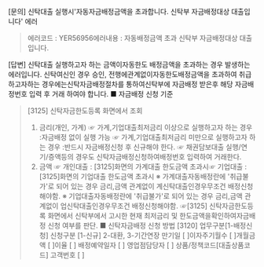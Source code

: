 [문의] 
신탁대출 실행시'자동자금배정금액을 초과합니다. 신탁부 자금배정대상 대출입니다' 에러
> 에러코드 : YER56956에러내용 : 자동배정금액 초과 신탁부 자금배정대상 대출입니다.

[답변] 
신탁대출 
실행하고자 하는 금액이자동한도 배정금액을 초과하는 경우
 발생하는 에러입니다.
신탁여신인 경우 승인, 전행에관계없이자동한도배정금액을 초과하여 취급하고자하는 경우에는신탁자금배정절차를 통하여신탁부에 자금배정 받은후
해당 자금배정번호
입력 후 거래 하여야 합니다.
■ 자금배정 신청
기준
> [3125] 신탁자금한도등록 화면에서 조회
> 1. 금리(개인, 가계)
> ☞ 가계,기업대출최저금리 이상으로 실행하고자 하는 경우 :자금배정 없이 실행 가능 
> ☞ 가계,기업대출최저금리 미만으로 실행하고자 하는 경우 :반드시 자금배정신청 후 
> 신규해야 한다. 
> ☞ 채권담보대출 실행/연기/증액등의 경우도 신탁자금배정신청하여배정번호 입력하여 거래한다.
> 2. 금액
> ☞ 개인대출 : [3125]화면의 가계대출 한도금액 초과시☞ 기업대출 : [3125]화면의 기업대출 한도금액 초과시
> ※ 가계대출자동배정란에 '취급불가'로 되어 있는 경우 금리,금액 관계없이 계신탁대출인경우무조건 배정신청 해야함.
> ※ 기업대출자동배정란에 '취급불가'로 되어 있는 경우 금리,금액 관계없이 업신탁대출인경우무조건 배정신청해야함.
☞[3125]
신탁자금한도등록 화면에서 신탁부에서 고시한 현재 최저금리 및 한도금액을확인하여자금배정 신청 여부를 판단.
■ 신탁자금배정 신청 방법
 [3120]
> 업무구분[1-배정신청]
> 신청구분 [1-신규] 2-대환, 3-기간연장
> 만기일 [ ]이자주기월수 [ ]개월금액 [ ]이율 [ ]
> 배정예약일자 [ ]
> 영업점담당자 [ ]
> 상품/정책코드[대출상품코드]
> 고객번호 [ ]